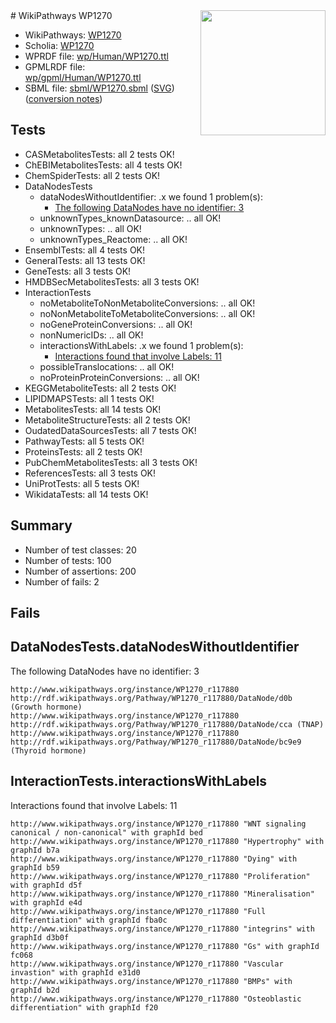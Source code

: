 <img style="float: right; width: 200px" src="../logo.png" />
# WikiPathways WP1270

* WikiPathways: [WP1270](https://identifiers.org/wikipathways:WP1270)
* Scholia: [WP1270](https://scholia.toolforge.org/wikipathways/WP1270)
* WPRDF file: [wp/Human/WP1270.ttl](../wp/Human/WP1270.ttl)
* GPMLRDF file: [wp/gpml/Human/WP1270.ttl](../wp/gpml/Human/WP1270.ttl)
* SBML file: [sbml/WP1270.sbml](../sbml/WP1270.sbml) ([SVG](../sbml/WP1270.svg)) ([conversion notes](../sbml/WP1270.txt))

## Tests
* CASMetabolitesTests: all 2 tests OK!
* ChEBIMetabolitesTests: all 4 tests OK!
* ChemSpiderTests: all 2 tests OK!
* DataNodesTests
    * dataNodesWithoutIdentifier: .x we found 1 problem(s):
        * [The following DataNodes have no identifier: 3](#d2d32fa2)
    * unknownTypes_knownDatasource: .. all OK!
    * unknownTypes: .. all OK!
    * unknownTypes_Reactome: .. all OK!
* EnsemblTests: all 4 tests OK!
* GeneralTests: all 13 tests OK!
* GeneTests: all 3 tests OK!
* HMDBSecMetabolitesTests: all 3 tests OK!
* InteractionTests
    * noMetaboliteToNonMetaboliteConversions: .. all OK!
    * noNonMetaboliteToMetaboliteConversions: .. all OK!
    * noGeneProteinConversions: .. all OK!
    * nonNumericIDs: .. all OK!
    * interactionsWithLabels: .x we found 1 problem(s):
        * [Interactions found that involve Labels: 11](#fe97a8b9)
    * possibleTranslocations: .. all OK!
    * noProteinProteinConversions: .. all OK!
* KEGGMetaboliteTests: all 2 tests OK!
* LIPIDMAPSTests: all 1 tests OK!
* MetabolitesTests: all 14 tests OK!
* MetaboliteStructureTests: all 2 tests OK!
* OudatedDataSourcesTests: all 7 tests OK!
* PathwayTests: all 5 tests OK!
* ProteinsTests: all 2 tests OK!
* PubChemMetabolitesTests: all 3 tests OK!
* ReferencesTests: all 3 tests OK!
* UniProtTests: all 5 tests OK!
* WikidataTests: all 14 tests OK!


## Summary

* Number of test classes: 20
* Number of tests: 100
* Number of assertions: 200
* Number of fails: 2

## Fails

<a name="d2d32fa2" />

## DataNodesTests.dataNodesWithoutIdentifier

The following DataNodes have no identifier: 3
```
http://www.wikipathways.org/instance/WP1270_r117880 http://rdf.wikipathways.org/Pathway/WP1270_r117880/DataNode/d0b (Growth hormone)
http://www.wikipathways.org/instance/WP1270_r117880 http://rdf.wikipathways.org/Pathway/WP1270_r117880/DataNode/cca (TNAP)
http://www.wikipathways.org/instance/WP1270_r117880 http://rdf.wikipathways.org/Pathway/WP1270_r117880/DataNode/bc9e9 (Thyroid hormone)
```

<a name="fe97a8b9" />

## InteractionTests.interactionsWithLabels

Interactions found that involve Labels: 11
```
http://www.wikipathways.org/instance/WP1270_r117880 "WNT signaling
canonical / non-canonical" with graphId bed
http://www.wikipathways.org/instance/WP1270_r117880 "Hypertrophy" with graphId b7a
http://www.wikipathways.org/instance/WP1270_r117880 "Dying" with graphId b59
http://www.wikipathways.org/instance/WP1270_r117880 "Proliferation" with graphId d5f
http://www.wikipathways.org/instance/WP1270_r117880 "Mineralisation" with graphId e4d
http://www.wikipathways.org/instance/WP1270_r117880 "Full differentiation" with graphId fba0c
http://www.wikipathways.org/instance/WP1270_r117880 "integrins" with graphId d3b0f
http://www.wikipathways.org/instance/WP1270_r117880 "Gs" with graphId fc068
http://www.wikipathways.org/instance/WP1270_r117880 "Vascular invastion" with graphId e31d0
http://www.wikipathways.org/instance/WP1270_r117880 "BMPs" with graphId b2d
http://www.wikipathways.org/instance/WP1270_r117880 "Osteoblastic
differentiation" with graphId f20
```

